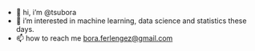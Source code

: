 - 👋 hi, i’m @tsubora
- 👀 i’m interested in machine learning, data science and statistics these days.
- 📫 how to reach me bora.ferlengez@gmail.com

<!---
tsubora/tsubora is a ✨ special ✨ repository because its `README.md` (this file) appears on your GitHub profile.
You can click the Preview link to take a look at your changes.
--->
